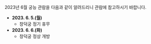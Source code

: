 2023년 6월 궁능 관람을 다음과 같이 알려드리니 관람에 참고하시기 바랍니다.
- **2023. 6. 5.(월)**
  - 창덕궁 정기 휴무
- **2023. 6. 6.(화)**
  - 창덕궁 정상 개방